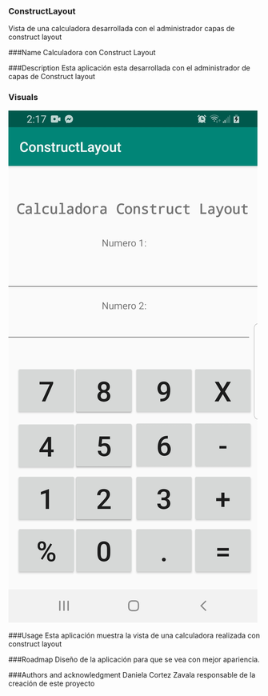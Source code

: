 ### ConstructLayout
Vista de una calculadora desarrollada con el administrador capas de construct layout

###Name
Calculadora con Construct Layout

###Description
Esta aplicación esta desarrollada con el administrador de capas de Construct layout

### Visuals
![](images/Screenshot_20191214-141744_ConstructLayout.jpg)

###Usage
Esta aplicación muestra la vista de una  calculadora realizada con construct layout


###Roadmap
Diseño de la aplicación para que se vea con mejor apariencia.

###Authors and acknowledgment
Daniela Cortez Zavala responsable de la creación de este proyecto
